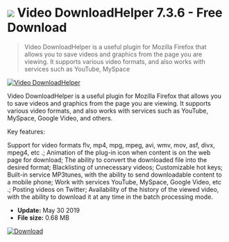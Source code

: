 # ![](https://cdn.softexe.net/static/icon/6/video-downloadhelper-7328.png) Video DownloadHelper 7.3.6 - Free Download

> Video DownloadHelper is a useful plugin for Mozilla Firefox that allows you to save videos and graphics from the page you are viewing. It supports various video formats, and also works with services such as YouTube, MySpace

[![Video DownloadHelper](https://gallery.dpcdn.pl/imgc/Tools/81243/g_-_420x350_1.5_-_xfd08d8cb-5178-4222-9e98-b8c0ca60c939.png)](https://softexe.net/win/multimedia/video/video-downloadhelper:gcbh.html)

Video DownloadHelper is a useful plugin for Mozilla Firefox that allows you to save videos and graphics from the page you are viewing. It supports various video formats, and also works with services such as YouTube, MySpace, Google Video, and others. 

Key features:


Support for video formats flv, mp4, mpg, mpeg, avi, wmv, mov, asf, divx, mpeg4, etc .;
Animation of the plug-in icon when content is on the web page for download;
The ability to convert the downloaded file into the desired format;
Blacklisting of unnecessary videos;
Customizable hot keys;
Built-in service MP3tunes, with the ability to send downloadable content to a mobile phone;
Work with services YouTube, MySpace, Google Video, etc .;
Posting videos on Twitter;
Availability of the history of the viewed video, with the ability to download it at any time in the batch processing mode.


- **Update:** May 30 2019
- **File size:** 0.68 MB

[![Download](https://cdn.softexe.net/static/img/download.png)](https://softexe.net/win/multimedia/video/video-downloadhelper:gcbh.html)

